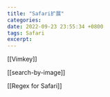 ```yaml
---
title: "Safari扩展"
categories: 
date: 2022-09-23 23:55:34 +0800
tags: Safari
excerpt: 
---
```



[[Vimkey]]

[[search-by-image]]


[[Regex for Safari]]





